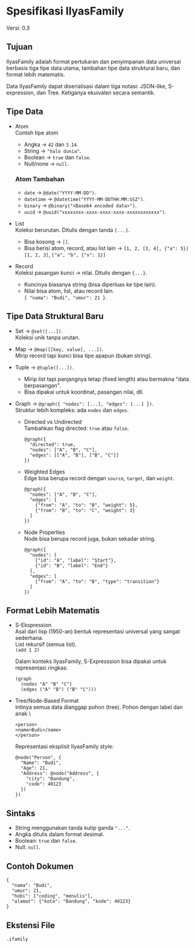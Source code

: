 # Spesifikasi IlyasFamily
Versi: 0.3

## Tujuan
IlyasFamily adalah format pertukaran dan penyimpanan data universal berbasis tiga tipe data utama, tambahan tipe data struktural baru, dan format lebih matematis.

Data IlyasFamily dapat diserialisasi dalam tiga notasi: JSON-like, S-expression, dan Tree. Ketiganya ekuivalen secara semantik.

## Tipe Data
- Atom\
  Contoh tipe atom
  - Angka -> `42` dan `3.14`.
  - String -> `"halo dunia"`.
  - Boolean -> `true` dan `false`.
  - Null/none -> `null`.

  ### Atom Tambahan
  - `date` -> `@date("YYYY-MM-DD")`.
  - `datetime` -> `@datetime("YYYY-MM-DDTHH:MM:SSZ")`.
  - `binary` -> `@binary("<Base64 encoded data>")`.
  - `uuid` -> `@uuid("xxxxxxxx-xxxx-xxxx-xxxx-xxxxxxxxxxxx")`.
- List\
  Koleksi berurutan. Ditulis dengan tanda `[...]`.
  - Bisa kosong -> `[]`.
  - Bisa berisi atom, record, atau list lain -> `[1, 2, [3, 4], {"a": 5}]`\
  `[1, 2, 3]`, `["a", "b", {"x": 1}]`
- Record\
  Koleksi pasangan kunci -> nilai. Ditulis dengan `{...}`.
  - Kuncinya biasanya string (bisa diperluas ke tipe lain).
  - Nilai bisa atom, list, atau record lain.\
  `{ "nama": "Budi", "umur": 21 }`.

## Tipe Data Struktural Baru
- Set -> `@set([...])`.\
  Koleksi unik tanpa urutan.
- Map -> `@map([[key, value], ...])`.\
  Mirip record tapi kunci bisa tipe apapun (bukan string).
- Tuple -> `@tuple([...])`.
  - Mirip list tapi panjangnya tetap (fixed length) atau bermakna "data berpasangan".
  - Bisa dipakai untuk koordinat, pasangan nilai, dll.
- Graph -> `@graph({ "nodes": [...], "edges": [...] })`.\
  Struktur lebih kompleks: ada `nodes` dan `edges`.

  - Directed vs Undirected\
    Tambahkan flag directed: `true` atau `false`.
    ```ifamily
    @graph({
      "directed": true,
      "nodes": ["A", "B", "C"],
      "edges": [["A", "B"], ["B", "C"]]
    })
    ```
  - Weighted Edges\
    Edge bisa berupa record dengan `source`, `target`, dan `weight`.
    ```ifamily
    @graph({
      "nodes": ["A", "B", "C"],
      "edges": [
        {"from": "A", "to": "B", "weight": 5},
        {"from": "B", "to": "C", "weight": 3}
      ]
    })
    ```
  - Node Properties\
    Node bisa berupa record juga, bukan sekadar string.
    ```ifamily
    @graph({
      "nodes": [
        {"id": "A", "label": "Start"},
        {"id": "B", "label": "End"}
      ],
      "edges": [
        {"from": "A", "to": "B", "type": "transition"}
      ]
    })
    ```

## Format Lebih Matematis
- S-Ekspression\
  Asal dari lisp (1950-an) bentuk representasi universal yang sangat sederhana.\
  List rekursif (semua list).\
  `(add 1 2)`
  
  Dalam konteks IlyasFamily, S-Expresssion bisa dipakai untuk representasi ringkas:
  ```ifamily
  (graph
    (nodes "A" "B" "C")
    (edges ("A" "B") ("B" "C")))
  ```
- Tree/Node-Based Format\
  Intinya semua data dianggap pohon (tree).
  Pohon dengan label dan anak.\
  ```
  <person>
  <name>Budi</name>
  </person>
  ```
  
  Representasi eksplisit IlyasFamily style:
  ```ifamily
  @node("Person", {
    "Name": "Budi",
    "Age": 21,
    "Address": @node("Address", {
      "city": "Bandung",
      "code": 40123
    })
  })

## Sintaks
- String menggunakan tanda kutip ganda `"..."`.
- Angka ditulis dalam format desimal.
- Boolean: `true` dan `false`.
- Null: `null`.

## Contoh Dokumen
```ifamily
{
  "nama": "Budi",
  "umur": 21,
  "hobi": ["coding", "menulis"],
  "alamat": {"kota": "Bandung", "kode": 40123}
}
```

## Ekstensi File
`.ifamily`
